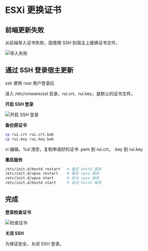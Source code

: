 # ESXi 更换证书



## 前端更新失败

从前端导入证书失败，固使用 SSH 到宿主上替换证书文件。

![导入失败](./image/Snipaste_2022-11-22_12-00-06.png)


## 通过 SSH 登录宿主更新

ssh 使用 root 用户登录后

进入 /etc/vmware/ssl 目录，rui.crt、rui.key，是默认的证书文件。

**开启 SSH 登录**

![开启 SSH 登录](./image/Snipaste_2022-11-22_12-02-48.png)


**备份原证书**

```bash
cp rui.crt rui.crt.bak
cp rui.key rui.key.bak
```

vi 编辑，%d 清空，复制申请好的证书 .pem 到 rui.crt， .key 到 rui.key

**重启服务**

```bash
/etc/init.d/hostd restart   # 重启 hostd 服务
/etc/init.d/vpxa restart    # 重启 vpxa 服务
/etc/init.d/vpxa start      # 启动 vpxa 服务
/etc/init.d/hostd start     # 启动 hostd 服务
```

## 完成

**登录检查证书**

![检查证书](./image/Snipaste_2022-11-22_12-55-45.png)


**关闭 SSH**

为保证安全，关闭 SSH 登录。



